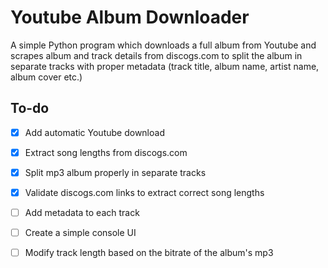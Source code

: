 # Youtube Album Downloader
A simple Python program which downloads a full album from Youtube and scrapes album and track details from discogs.com to split the album in separate tracks with proper metadata (track title, album name, artist name, album cover etc.)

## To-do
- [X] Add automatic Youtube download
- [X] Extract song lengths from discogs.com
- [X] Split mp3 album properly in separate tracks
- [X] Validate discogs.com links to extract correct song lengths
- [ ] Add metadata to each track
- [ ] Create a simple console UI
- [ ] Modify track length based on the bitrate of the album's mp3


